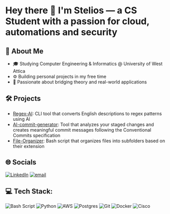 # Hey there 👋 I'm Stelios — a CS Student with a passion for cloud, automations and security

## 💫 About Me
- 🎓 Studying Computer Engineering & Informatics @ University of West Attica
- ⚙️ Building personal projects in my free time
- 🧠 Passionate about bridging theory and real-world applications

## 🛠 Projects
- [Regex-AI](https://github.com/SteliosSpanos/regex-ai):  CLI tool that converts English descriptions to regex patterns using AI
- [AI-commit-generator](https://github.com/SteliosSpanos/ai-commit-generator):  Tool that analyzes your staged changes and creates meaningful commit messages following the Conventional Commits specification
- [File-Organizer](https://github.com/SteliosSpanos/file-organizer): Bash script that organizes files into subfolders based on their extension


## 🌐 Socials
[![LinkedIn](https://img.shields.io/badge/LinkedIn-%230077B5.svg?logo=linkedin&logoColor=white)](https://linkedin.com/in/stylianos-spanos) [![email](https://img.shields.io/badge/Email-D14836?logo=gmail&logoColor=white)](mailto:stylspan19@gmail.com) 


## 💻 Tech Stack:
![Bash Script](https://img.shields.io/badge/bash_script-%23121011.svg?style=for-the-badge&logo=gnu-bash&logoColor=white) ![Python](https://img.shields.io/badge/python-3670A0?style=for-the-badge&logo=python&logoColor=ffdd54) ![AWS](https://img.shields.io/badge/AWS-%23FF9900.svg?style=for-the-badge&logo=amazon-aws&logoColor=white) ![Postgres](https://img.shields.io/badge/postgres-%23316192.svg?style=for-the-badge&logo=postgresql&logoColor=white) ![Git](https://img.shields.io/badge/git-%23F05033.svg?style=for-the-badge&logo=git&logoColor=white) ![Docker](https://img.shields.io/badge/docker-%230db7ed.svg?style=for-the-badge&logo=docker&logoColor=white) ![Cisco](https://img.shields.io/badge/cisco-%23049fd9.svg?style=for-the-badge&logo=cisco&logoColor=black)
